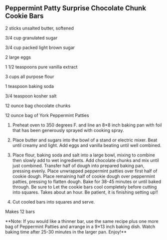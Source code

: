 ## **Peppermint Patty Surprise Chocolate Chunk Cookie Bars**

2 sticks unsalted butter, softened

3/4 cup granulated sugar

3/4 cup packed light brown sugar

2 large eggs

1 1/2 teaspoons pure vanilla extract

3 cups all purpose flour

1 teaspoon baking soda

3/4 teaspoon kosher salt

12 ounce bag chocolate chunks

12 ounce bag of York Peppermint Patties

1. Preheat oven to 350 degrees F. and line an 8×8 inch baking pan with foil that has been generously sprayed with cooking spray.

2. Place butter and sugars into the bowl of a stand or electric mixer. Beat until creamy and light. Add eggs and vanilla beating until well combined.

3. Place flour, baking soda and salt into a large bowl, mixing to combine then slowly add to wet ingredients. Add chocolate chunks and mix until just combined. Transfer half of dough into prepared baking pan, pressing evenly. Place unwrapped peppermint patties over first half of cookie dough. Place remaining half of cookie dough over peppermint patties, pressing to flatten dough. Bake for 38-45 minutes or until baked through. Be sure to Let the cookie bars cool completely before cutting into squares. Takes about an hour. Be patient, it is finishing setting up!!

4. Cut cooled bars into squares and serve.

Makes 12 bars

\*\*Note: If you would like a thinner bar, use the same recipe plus one more bag of Peppermint Patties and arrange in a 9×13 inch baking dish.  Watch baking time after 25-30 minutes in the larger pan.  Enjoy!\*\*